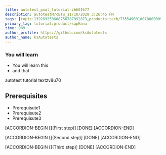 ```yaml
---
title: autotest_pool_tutorial-zh60I677
description: autotestM7cETw_11/10/2020 3:26:45 PM
tags: [topic:139269250608756787992873,products:tech/73554900100700000996,tutorial:experience/advanced]
primary_tag: tutorial:product/sapHana
time: 989
author_profile: https://github.com/ksAutotests
author_name: ksAutotests
---
```

### You will learn
- You will learn this
- and that

autotest tutorial textzv8u70

## Prerequisites
- Prerequisute1
- Prerequisute2
- Prerequisute3

[ACCORDION-BEGIN [](First step)]
[DONE]
[ACCORDION-END]

[ACCORDION-BEGIN [](Second step)]
[DONE]
[ACCORDION-END]

[ACCORDION-BEGIN [](Third step)]
[DONE]
[ACCORDION-END]

